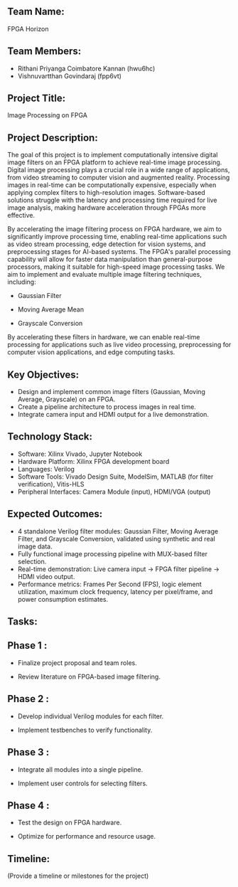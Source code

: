 
## Team Name: 
FPGA Horizon

## Team Members:
- Rithani Priyanga Coimbatore Kannan (hwu6hc)
- Vishnuvartthan Govindaraj (fpp6vt) 

## Project Title:
Image Processing on FPGA

## Project Description:
The goal of this project is to implement computationally intensive digital image filters on an FPGA platform to achieve real-time image processing. Digital image processing plays a crucial role in a wide range of applications, from video streaming to computer vision and augmented reality. Processing images in real-time can be computationally expensive, especially when applying complex filters to high-resolution images. Software-based solutions struggle with the latency and processing time required for live image analysis, making hardware acceleration through FPGAs more effective.

By accelerating the image filtering process on FPGA hardware, we aim to significantly improve processing time, enabling real-time applications such as video stream processing, edge detection for vision systems, and preprocessing stages for AI-based systems. The FPGA's parallel processing capability will allow for faster data manipulation than general-purpose processors, making it suitable for high-speed image processing tasks. We aim to implement and evaluate multiple image filtering techniques, including:

- Gaussian Filter

- Moving Average Mean

- Grayscale Conversion

By accelerating these filters in hardware, we can enable real-time processing for applications such as live video processing, preprocessing for computer vision applications, and edge computing tasks.

## Key Objectives:
- Design and implement common image filters (Gaussian, Moving Average, Grayscale) on an FPGA.
- Create a pipeline architecture to process images in real time.
- Integrate camera input and HDMI output for a live demonstration.

## Technology Stack:
- Software: Xilinx Vivado, Jupyter Notebook
- Hardware Platform: Xilinx FPGA development board
- Languages: Verilog
- Software Tools: Vivado Design Suite, ModelSim, MATLAB (for filter verification), Vitis-HLS
- Peripheral Interfaces: Camera Module (input), HDMI/VGA (output)

## Expected Outcomes:
- 4 standalone Verilog filter modules: Gaussian Filter, Moving Average Filter, and Grayscale Conversion, validated using synthetic and real image data.
- Fully functional image processing pipeline with MUX-based filter selection.
- Real-time demonstration: Live camera input → FPGA filter pipeline → HDMI video output.
- Performance metrics: Frames Per Second (FPS), logic element utilization, maximum clock frequency, latency per pixel/frame, and power consumption estimates.

## Tasks:
## Phase 1 :

- Finalize project proposal and team roles.

- Review literature on FPGA-based image filtering.

## Phase 2 :

- Develop individual Verilog modules for each filter.

- Implement testbenches to verify functionality.

## Phase 3 :

- Integrate all modules into a single pipeline.

- Implement user controls for selecting filters.

## Phase 4 :

- Test the design on FPGA hardware.

- Optimize for performance and resource usage.
## Timeline:
(Provide a timeline or milestones for the project)
